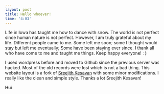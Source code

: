 ```yaml
---
layout: post
title: Hello whoever!
time: '4:03'
---
```


Life in Iowa has taught me how to dance with snow. The world is not 
perfect since human nature is not perfect. However, I am truly grateful about my life. 
Different people came to me. Some left me soon; some I thought would stay but left me eventually;
Some have been staying ever since. I thank all who have come to me and taught me things. Keep happy everyone! : ) 

I used wordpress before and moved to Github since the previous server was hacked. 
Most of the old records were lost which is not a bad thing. This website layout is a fork of 
[Sreejith Kesavan](http://foobarnbaz.com/) with some minor modifications. I really like the clean and simple style. 
Thanks a lot Sreejith Kesavan!

Hui
